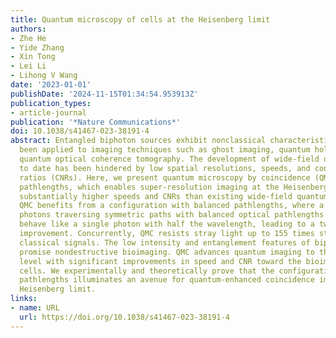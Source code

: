 ```yaml
---
title: Quantum microscopy of cells at the Heisenberg limit
authors:
- Zhe He
- Yide Zhang
- Xin Tong
- Lei Li
- Lihong V Wang
date: '2023-01-01'
publishDate: '2024-11-15T01:34:54.953913Z'
publication_types:
- article-journal
publication: '*Nature Communications*'
doi: 10.1038/s41467-023-38191-4
abstract: Entangled biphoton sources exhibit nonclassical characteristics and have
  been applied to imaging techniques such as ghost imaging, quantum holography, and
  quantum optical coherence tomography. The development of wide-field quantum imaging
  to date has been hindered by low spatial resolutions, speeds, and contrast-to-noise
  ratios (CNRs). Here, we present quantum microscopy by coincidence (QMC) with balanced
  pathlengths, which enables super-resolution imaging at the Heisenberg limit with
  substantially higher speeds and CNRs than existing wide-field quantum imaging methods.
  QMC benefits from a configuration with balanced pathlengths, where a pair of entangled
  photons traversing symmetric paths with balanced optical pathlengths in two arms
  behave like a single photon with half the wavelength, leading to a two-fold resolution
  improvement. Concurrently, QMC resists stray light up to 155 times stronger than
  classical signals. The low intensity and entanglement features of biphotons in QMC
  promise nondestructive bioimaging. QMC advances quantum imaging to the microscopic
  level with significant improvements in speed and CNR toward the bioimaging of cancer
  cells. We experimentally and theoretically prove that the configuration with balanced
  pathlengths illuminates an avenue for quantum-enhanced coincidence imaging at the
  Heisenberg limit.
links:
- name: URL
  url: https://doi.org/10.1038/s41467-023-38191-4
---
```

